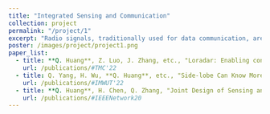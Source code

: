 ```yaml
---
title: "Integrated Sensing and Communication"
collection: project
permalink: "/project/1"
excerpt: "Radio signals, traditionally used for data communication, are now emerging as sensing media. Researchers have demonstrated the great potential of RF sensing, including understanding gesture commands and monitoring vital signs. However, sensing and communication are contradictory purposes. For sensing purposes, we use a known sequence to probe unknown channel conditions, while for communication purposes, we decode unknown messages assuming that the channel conditions are known. We address the challenges encountered when integrating sensing and communication functions and thus they can work in harmony. Accordingly, we build up prototypes to test the performance of our design."
poster: /images/project/project1.png
paper_list:
  - title: **Q. Huang**, Z. Luo, J. Zhang, etc., "Loradar: Enabling concurrent radar sensing and Lora communication", IEEE Transactions on Mobile Computing 21 (6), 2045-2057, 2020
    url: /publications/#TMC'22
  - title: Q. Yang, H. Wu, **Q. Huang**, etc., "Side-lobe Can Know More: Towards Simultaneous Communication and Sensing for mmWave", in Proceedings of the ACM on Interactive, Mobile, Wearable and Ubiquitous Technologies (IMWUT'23), Volume 6, Issue 4
    url: /publications/#IMWUT'22
  - title: **Q. Huang**, H. Chen, Q. Zhang, "Joint Design of Sensing and Communication Systems for Smart Homes", IEEE Network 34 (6), 191-197, 2020
    url: /publications/#IEEENetwork20
---
```

